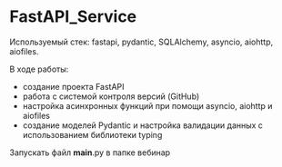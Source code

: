 # FastAPI_Service

Используемый стек: fastapi, pydantic, SQLAlchemy, asyncio, aiohttp, aiofiles.

В ходе работы:
- создание проекта FastAPI
- работа с системой контроля версий (GitHub)
- настройка асинхронных функций при помощи asyncio, aiohttp и aiofiles
- создание моделей Pydantic и настройка валидации данных с использованием библиотеки typing

Запускать файл __main__.py в папке вебинар
